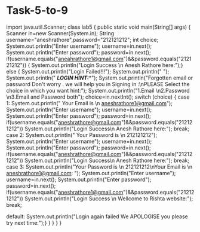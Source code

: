 # Task-5-to-9
import java.util.Scanner;
class lab5
 {
  public static void main(String[] args) 
  { 
   Scanner in=new Scanner(System.in);
   String username="aneshrathore",password="212121212";
   int choice;
   System.out.println("Enter username");
   username=in.next();
   System.out.println("Enter password");
   password=in.next();
   if(username.equals("aneahrathore1@gmail.com")&&password.equals("212121212"))
   {
   System.out.println("Login Success \n Anesh Rathore here:");}
   else {
   System.out.println("Login Failed!!!");
   System.out.println("        ");
   System.out.println(" *********LOGIN HINT:**********");
   System.out.println("Forgotten email or password Don't worry . we will help you in Signing in :\nPLEASE Select the choice in which you want hint:");
   System.out.println("1.Email \n2.Password \n3.Email and Password both");
   choice=in.nextInt();
   switch (choice) {
   case 1:
   System.out.println(" Your Email is \n aneshrathore1@gmail.com");
     System.out.println("Enter username");
   username=in.next();
   System.out.println("Enter password");
   password=in.next();
   if(username.equals("aneshrathore@gmail.com")&&password.equals("212121212"))
   System.out.println("Login Success\n Anesh Rathore here:");
   break;
     case 2:
   System.out.println(" Your Password is \n 212121212");
     System.out.println("Enter username");
   username=in.next();
   System.out.println("Enter password");
   password=in.next();
   if(username.equals("aneshrathore@gmail.com")&&password.equals("212121212"))
   System.out.println("Login Success\n Anesh Rathore here:");
   break;
    case 3:
   System.out.println("Your Password is \n 212121212\nYour Email is \n aneshrathore1@gmail.com: ");
     System.out.println("Enter username");
   username=in.next();
   System.out.println("Enter password");
   password=in.next();
   if(username.equals("aneshrathore1@gmail.com")&&password.equals("212121212"))
   System.out.println("Login Success \n Wellcome to Rishta website:");
   break;
   
   default:
   System.out.println("Login again failed We APOLOGISE you please try next time:");}
   }
  }
 }
}
